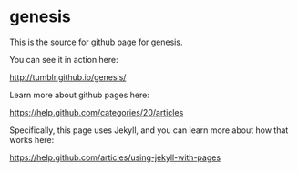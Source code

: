 genesis
=======

This is the source for github page for genesis.

You can see it in action here:

http://tumblr.github.io/genesis/

Learn more about github pages here:

https://help.github.com/categories/20/articles

Specifically, this page uses Jekyll, and you can learn more about how that works here:

https://help.github.com/articles/using-jekyll-with-pages

